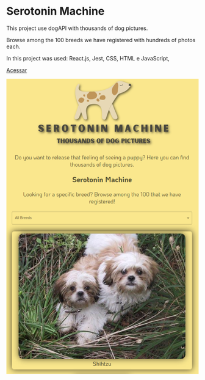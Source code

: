 # Serotonin Machine

This project use dogAPI with thousands of dog pictures.

Browse among the 100 breeds we have registered with hundreds of photos each.

In this project was used: React.js, Jest, CSS, HTML e JavaScript,

[Acessar](https://moutim.github.io/oxytocin-machine-dogAPI/)

![image-20220219224639838](preview.png)
